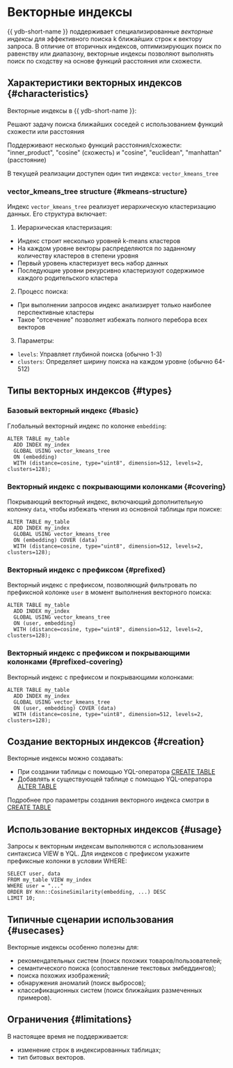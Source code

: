 # Векторные индексы

{{ ydb-short-name }} поддерживает специализированные _векторные индексы_ для эффективного поиска k ближайших строк к вектору запроса. В отличие от вторичных индексов, оптимизирующих поиск по равенству или диапазону, векторные индексы позволяют выполнять поиск по сходству на основе функций расстояния или схожести.

## Характеристики векторных индексов {#characteristics}

Векторные индексы в {{ ydb-short-name }}:

Решают задачу поиска ближайших соседей с использованием функций схожести или расстояния

Поддерживают несколько функций расстояния/схожести: "inner_product", "cosine" (схожесть) и "cosine", "euclidean", "manhattan" (расстояние)

В текущей реализации доступен один тип индекса: `vector_kmeans_tree`

### vector_kmeans_tree structure {#kmeans-structure}

Индекс `vector_kmeans_tree` реализует иерархическую кластеризацию данных. Его структура включает:

1. Иерархическая кластеризация:
  - Индекс строит несколько уровней k-means кластеров
  - На каждом уровне векторы распределяются по заданному количеству кластеров в степени уровня
  - Первый уровень кластеризует весь набор данных
  - Последующие уровни рекурсивно кластеризуют содержимое каждого родительского кластера

2. Процесс поиска:
  - При выполнении запросов индекс анализирует только наиболее перспективные кластеры
  - Такое "отсечение" позволяет избежать полного перебора всех векторов

3. Параметры:
  - `levels`: Управляет глубиной поиска (обычно 1-3)
  - `clusters`: Определяет ширину поиска на каждом уровне (обычно 64-512)

## Типы векторных индексов {#types}

### Базовый векторный индекс {#basic}

Глобальный векторный индекс по колонке `embedding`:  

```yql
ALTER TABLE my_table
  ADD INDEX my_index
  GLOBAL USING vector_kmeans_tree
  ON (embedding)
  WITH (distance=cosine, type="uint8", dimension=512, levels=2, clusters=128);
```

### Векторный индекс с покрывающими колонками {#covering}

Покрывающий векторный индекс, включающий дополнительную колонку `data`, чтобы избежать чтения из основной таблицы при поиске:  

```yql
ALTER TABLE my_table
  ADD INDEX my_index
  GLOBAL USING vector_kmeans_tree
  ON (embedding) COVER (data)
  WITH (distance=cosine, type="uint8", dimension=512, levels=2, clusters=128);
```

### Векторный индекс с префиксом {#prefixed}

Векторный индекс с префиксом, позволяющий фильтровать по префиксной колонке `user` в момент выполнения векторного поиска:

```yql
ALTER TABLE my_table
  ADD INDEX my_index
  GLOBAL USING vector_kmeans_tree
  ON (user, embedding)
  WITH (distance=cosine, type="uint8", dimension=512, levels=2, clusters=128);
```

### Векторный индекс с префиксом и покрывающими колонками {#prefixed-covering}

Векторный индекс с префиксом и покрывающими колонками:  

```yql
ALTER TABLE my_table
  ADD INDEX my_index
  GLOBAL USING vector_kmeans_tree
  ON (user, embedding) COVER (data)
  WITH (distance=cosine, type="uint8", dimension=512, levels=2, clusters=128);
```

## Создание векторных индексов {#creation}

Векторные индексы можно создавать:

* При создании таблицы с помощью YQL-оператора [CREATE TABLE](../../yql/reference/syntax/create_table/vector_index.md)
* Добавлять к существующей таблице с помощью YQL-оператора [ALTER TABLE](../../yql/reference/syntax/alter_table/indexes.md)

Подробнее про параметры создания векторного индекса смотри в [CREATE TABLE](../../yql/reference/syntax/create_table/vector_index.md)

## Использование векторных индексов {#usage}

Запросы к векторным индексам выполняются с использованием синтаксиса VIEW в YQL. Для индексов с префиксом укажите префиксные колонки в условии WHERE:

```yql
SELECT user, data
FROM my_table VIEW my_index
WHERE user = "..."
ORDER BY Knn::CosineSimilarity(embedding, ...) DESC
LIMIT 10;
```

## Типичные сценарии использования {#usecases}

Векторные индексы особенно полезны для:

* рекомендательных систем (поиск похожих товаров/пользователей;
* cемантического поиска (сопоставление текстовых эмбеддингов);
* поиска похожих изображений;
* обнаружения аномалий (поиск выбросов);
* классификационных систем (поиск ближайших размеченных примеров).

## Ограничения {#limitations}

В настоящее время не поддерживается:  

* изменение строк в индексированных таблицах;
* тип битовых векторов.